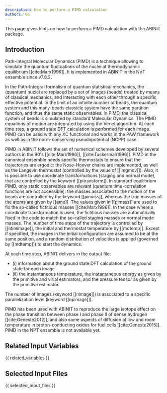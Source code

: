 ```yaml
---
description: How to perform a PIMD calculation
authors: GG
---
```


This page gives hints on how to perform a PIMD calculation with the ABINIT package.

## Introduction

Path-Integral Molecular Dynamics (PIMD) is a technique allowing to simulate
the quantum fluctuations of the nuclei at thermodynamic equilibrium
[[cite:Marx1996]]. It is implemented in ABINIT in the NVT ensemble since v7.8.2.

In the Path-Integral formalism of quantum statistical mechanics, the (quantum)
nuclei are replaced by a set of images (beads) treated by means of classical
mechanics, and interacting with each other through a specific effective
potential. In the limit of an infinite number of beads, the quantum system and
this many-beads classicle system have the same partition function, and thus
the same static observables. In PIMD, the classical system of beads is
simulated by standard Molecular Dynamics. The PIMD equations of motion are
integrated by using the Verlet algorithm. At each time step, a ground state
DFT calculation is performed for each image. PIMD can be used with any XC
functional and works in the PAW framework as well as in the norm-conserving
pseudopotential (NCPP) case.

PIMD in ABINIT follows the set of numerical schemes developed by several
authors in the 90's [[cite:Marx1996]], [[cite:Tuckerman1996]]. PIMD in the
canonical ensemble needs specific thermostats to ensure that the trajectories
are ergodic: the Nose-Hoover chains are implemented, as well as the Langevin
thermostat (controlled by the value of [[imgmov]]). Also, it is possible to
use coordinate transformations (staging and normal mode), that are controlled
by the keyword [[pitransform]]. In standard equilibrium PIMD, only static
observables are relevant (quantum time-correlation functions are not
accessible): the masses associated to the motion of the beads are controlled
by the keyword [[pimass]], whereas the true masses of the atoms are given by
[[amu]]. The values given in [[pimass]] are used to fix the so-called
fictitious masses [[cite:Marx1996]]. In the case where a coordinate
transformation is used, the fictitious masses are automatically fixed in the
code to match the so-called staging masses or normal mode masses. The number
of time steps of the trajectory is controlled by [[ntimimage]], the initial
and thermostat temperature by [[mdtemp]]. Except if specified, the images in
the initial configuration are assumed to be at the same position, and a random
distribution of velocities is applied (governed by [[mdtemp]]) to start the
dynamics.

At each time step, ABINIT delivers in the output file:

* (i) information about the ground state DFT calculation of the ground state for each image
* (ii) the instantaneous temperature, the instantaneous energy as given by the primitive and virial estimators, and the pressure tensor as given by the primitive estimator.

The number of images (keyword [[nimage]]) is associated to a specific
parallelization level (keyword [[npimage]]).

PIMD has been used with ABINIT to reproduce the large isotope effect on the
phase transition between phase I and phase II of dense hydrogen
[[cite:Geneste2012]], and also some aspects of diffusion at low and room
temperature in proton-conducting oxides for fuel cells [[cite:Geneste2015]].
PIMD in the NPT ensemble is not available yet.



## Related Input Variables

{{ related_variables }}

## Selected Input Files

{{ selected_input_files }}

